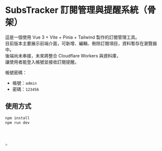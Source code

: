 ﻿# SubsTracker 訂閱管理與提醒系統（骨架）

這是一個使用 Vue 3 + Vite + Pinia + Tailwind 製作的訂閱管理工具。  
目前版本主要展示前端介面，可新增、編輯、刪除訂閱項目，資料暫存在瀏覽器中。  
後端尚未串接，未來將整合 Cloudflare Workers 與資料庫，  
讓使用者能登入帳號並接收訂閱提醒。

帳號密碼：

- 帳號：`admin`
- 密碼：`123456`

## 使用方式

```bash
npm install
npm run dev




>
```
